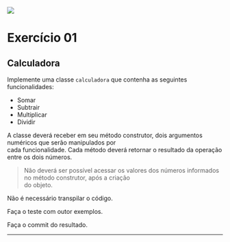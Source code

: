 ![](https://i.imgur.com/xG74tOh.png)

# Exercício 01

## Calculadora

Implemente uma classe `calculadora` que contenha as seguintes funcionalidades:

+ Somar
+ Subtrair
+ Multiplicar
+ Dividir

A classe deverá receber em seu método construtor, dois argumentos numéricos que serão manipulados por  
cada funcionalidade. Cada método deverá retornar o resultado da operação entre os dois números.

> Não deverá ser possível acessar os valores dos números informados no método construtor, após a criação  
> do objeto.

Não é necessário transpilar o código.

Faça o teste com outor exemplos.

Faça o commit do resultado.

---
